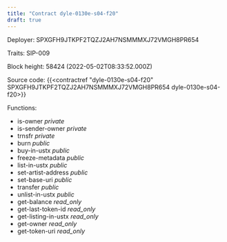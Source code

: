 ```yaml
---
title: "Contract dyle-0130e-s04-f20"
draft: true
---
```

Deployer: SPXGFH9JTKPF2TQZJ2AH7NSMMMXJ72VMGH8PR654

Traits:
SIP-009 



Block height: 58424 (2022-05-02T08:33:52.000Z)

Source code: {{<contractref "dyle-0130e-s04-f20" SPXGFH9JTKPF2TQZJ2AH7NSMMMXJ72VMGH8PR654 dyle-0130e-s04-f20>}}

Functions:

* is-owner _private_
* is-sender-owner _private_
* trnsfr _private_
* burn _public_
* buy-in-ustx _public_
* freeze-metadata _public_
* list-in-ustx _public_
* set-artist-address _public_
* set-base-uri _public_
* transfer _public_
* unlist-in-ustx _public_
* get-balance _read_only_
* get-last-token-id _read_only_
* get-listing-in-ustx _read_only_
* get-owner _read_only_
* get-token-uri _read_only_
